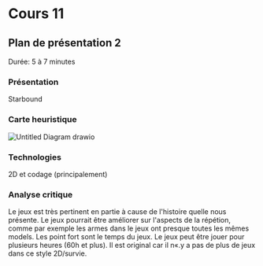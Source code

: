 # Cours 11
## Plan de présentation 2 
Durée: 5 à 7 minutes

### Présentation
Starbound 

### Carte heuristique
![Untitled Diagram drawio](https://user-images.githubusercontent.com/89647786/141471952-61e07adf-b9ef-4ecb-a4ac-accca8e137eb.png) 

### Technologies
2D et codage (principalement)

### Analyse critique
Le jeux est très pertinent en partie à cause de l'histoire quelle nous présente. Le jeux pourrait être améliorer sur l'aspects de la répétion, comme par exemple les armes dans le jeux ont presque toutes les mêmes models. Les point fort sont le temps du jeux. Le jeux peut être jouer pour plusieurs heures (60h et plus). Il est original car il n«.y a pas de plus de jeux dans ce style 2D/survie.
